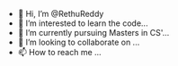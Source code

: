 - 👋 Hi, I’m @RethuReddy
- 👀 I’m interested to learn the code...
- 🌱 I’m currently pursuing Masters in CS'...
- 💞️ I’m looking to collaborate on ...
- 📫 How to reach me ...

<!---
RethuReddy/RethuReddy is a ✨ special ✨ repository because its `README.md` (this file) appears on your GitHub profile.
You can click the Preview link to take a look at your changes.
--->
